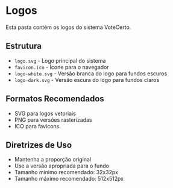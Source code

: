 # Logos

Esta pasta contém os logos do sistema VoteCerto.

## Estrutura
- `logo.svg` - Logo principal do sistema
- `favicon.ico` - Ícone para o navegador
- `logo-white.svg` - Versão branca do logo para fundos escuros
- `logo-dark.svg` - Versão escura do logo para fundos claros

## Formatos Recomendados
- SVG para logos vetoriais
- PNG para versões rasterizadas
- ICO para favicons

## Diretrizes de Uso
- Mantenha a proporção original
- Use a versão apropriada para o fundo
- Tamanho mínimo recomendado: 32x32px
- Tamanho máximo recomendado: 512x512px